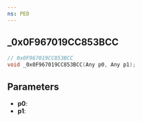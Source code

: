 ```yaml
---
ns: PED
---
```

## _0x0F967019CC853BCC

```c
// 0x0F967019CC853BCC
void _0x0F967019CC853BCC(Any p0, Any p1);
```

## Parameters
* **p0**:
* **p1**:
